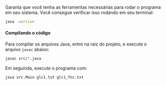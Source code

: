 Garanta que você tenha as ferramentas necessárias para rodar o programa em seu sistema. Você consegue verificar isso rodando em seu terminal:

````bash
java -version
````

#### **Compilando o código**


Para compilar os arquivos Java, entre na raiz do projeto, e execute o arquivo `javac` abaixo:

```bash
javac src/*.java
```
Em seguinda, execute o programa com:

```bash
java src.Main glc1.txt glc1_fnc.txt
````
